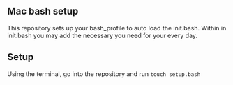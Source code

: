 ## Mac bash setup
This repository sets up your bash_profile to auto load the init.bash.
Within in init.bash you may add the necessary you need for your every day.

## Setup
Using the terminal, go into the repository and run ```touch setup.bash```